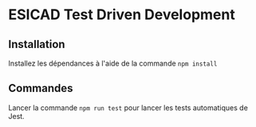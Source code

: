 # ESICAD Test Driven Development

## Installation

Installez les dépendances à l'aide de la commande `npm install`

## Commandes

Lancer la commande `npm run test` pour lancer les tests automatiques de Jest.
